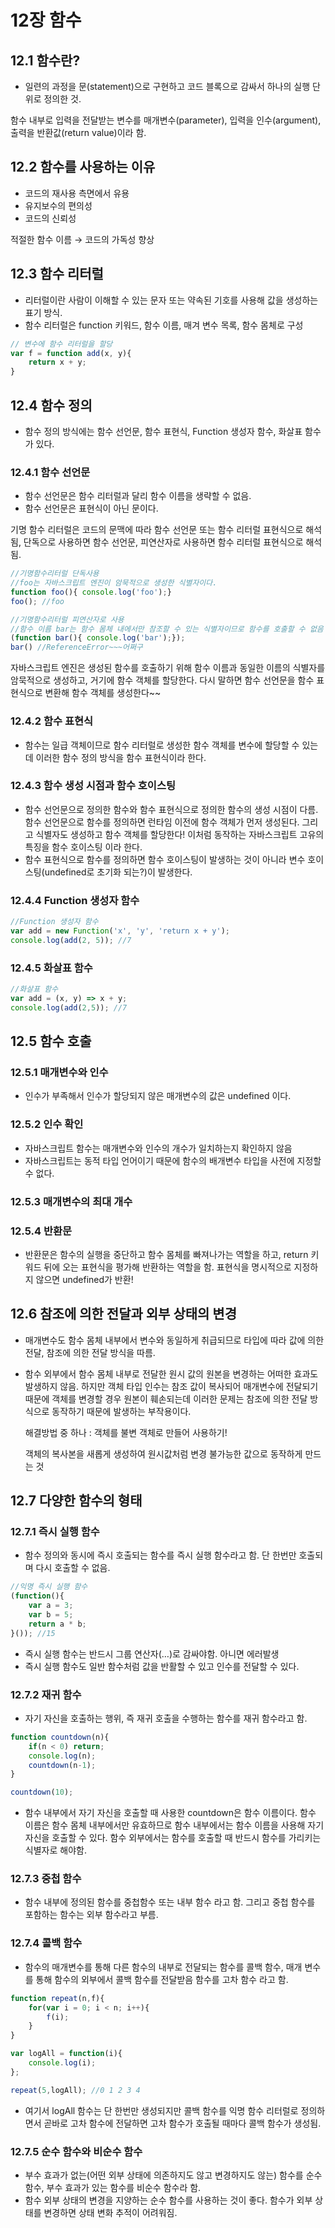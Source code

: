# 12장 함수

## 12.1 함수란?

- 일련의 과정을 문(statement)으로 구현하고 코드 블록으로 감싸서 하나의 실행 단위로 정의한 것.

함수 내부로 입력을 전달받는 변수를 매개변수(parameter), 입력을 인수(argument), 출력을 반환값(return value)이라 함.

## 12.2 함수를 사용하는 이유

- 코드의 재사용 측면에서 유용
- 유지보수의 편의성
- 코드의 신뢰성

적절한 함수 이름 → 코드의 가독성 향상

## 12.3 함수 리터럴

- 리터럴이란 사람이 이해할 수 있는 문자 또는 약속된 기호를 사용해 값을 생성하는 표기 방식.
- 함수 리터럴은 function 키워드, 함수 이름, 매겨 변수 목록, 함수 몸체로 구성

```jsx
// 변수에 함수 리터럴을 할당
var f = function add(x, y){
	return x + y;
}
```

## 12.4 함수 정의

- 함수 정의 방식에는 함수 선언문, 함수 표현식, Function  생성자 함수, 화살표 함수가 있다.

### 12.4.1 함수 선언문

- 함수 선언문은 함수 리터럴과 달리 함수 이름을 생략할 수 없음.
- 함수 선언문은 표현식이 아닌 문이다.

기명 함수 리터럴은 코드의 문맥에 따라 함수 선언문 또는 함수 리터럴 표현식으로 해석됨, 단독으로 사용하면 함수 선언문, 피연산자로 사용하면 함수 리터럴 표현식으로 해석됨.

```jsx
//기명함수리터럴 단독사용
//foo는 자바스크립트 엔진이 암묵적으로 생성한 식별자이다.
function foo(){ console.log('foo');}
foo(); //foo

//기명함수리터럴 피연산자로 사용
//함수 이름 bar는 함수 몸체 내에서만 참조할 수 있는 식별자이므로 함수를 호출할 수 없음
(function bar(){ console.log('bar');});
bar() //ReferenceError~~~어쩌구
```

자바스크립트 엔진은 생성된 함수를 호출하기 위해 함수 이름과 동일한 이름의 식별자를 암묵적으로 생성하고, 거기에 함수 객체를 할당한다. 다시 말하면 함수 선언문을 함수 표현식으로 변환해 함수 객체를 생성한다~~

### 12.4.2 함수 표현식

- 함수는 일급 객체이므로 함수 리터럴로 생성한 함수 객체를 변수에 할당할 수 있는데 이러한 함수 정의 방식을 함수 표현식이라 한다.

### 12.4.3 함수 생성 시점과 함수 호이스팅

- 함수 선언문으로 정의한 함수와 함수 표현식으로 정의한 함수의 생성 시점이 다름. 함수 선언문으로 함수를 정의하면 런타임 이전에 함수 객체가 먼저 생성된다. 그리고 식별자도 생성하고 함수 객체를 할당한다! 이처럼 동작하는 자바스크립트 고유의 특징을 함수 호이스팅 이라 한다.
- 함수 표현식으로 함수를 정의하면 함수 호이스팅이 발생하는 것이 아니라 변수 호이스팅(undefined로 초기화 되는?)이 발생한다.

### 12.4.4 Function 생성자 함수

```jsx
//Function 생성자 함수
var add = new Function('x', 'y', 'return x + y');
console.log(add(2, 5)); //7
```

### 12.4.5 화살표 함수

```jsx
//화살표 함수
var add = (x, y) => x + y;
console.log(add(2,5)); //7
```

## 12.5 함수 호출

### 12.5.1 매개변수와 인수

- 인수가 부족해서 인수가 할당되지 않은 매개변수의 값은 undefined 이다.

### 12.5.2 인수 확인

- 자바스크립트 함수는 매개변수와 인수의 개수가 일치하는지 확인하지 않음
- 자바스크립트는 동적 타입 언어이기 때문에 함수의 배개변수 타입을 사전에 지정할 수 없다.

### 12.5.3 매개변수의 최대 개수

### 12.5.4 반환문

- 반환문은 함수의 실행을 중단하고 함수 몸체를 빠져나가는 역할을 하고, return 키워드 뒤에 오는 표현식을 평가해 반환하는 역할을 함. 표현식을 명시적으로 지정하지 않으면 undefined가 반환!

## 12.6 참조에 의한 전달과 외부 상태의 변경

- 매개변수도 함수 몸체 내부에서 변수와 동일하게 취급되므로 타입에 따라 값에 의한 전달, 참조에 의한 전달 방식을 따름.
- 함수 외부에서 함수 몸체 내부로 전달한 원시 값의 원본을 변경하는 어떠한 효과도 발생하지 않음. 하지만 객체 타입 인수는 참조 값이 복사되어 매개변수에 전달되기 때문에 객체를 변경할 경우 원본이 훼손되는데 이러한 문제는 참조에 의한 전달 방식으로 동작하기 때문에 발생하는 부작용이다.
    
    해결방법 중 하나 : 객체를 불변 객체로 만들어 사용하기!
    
    객체의 복사본을 새롭게 생성하여 원시값처럼 변경 불가능한 값으로 동작하게 만드는 것
    

## 12.7 다양한 함수의 형태

### 12.7.1 즉시 실행 함수

- 함수 정의와 동시에 즉시 호출되는 함수를 즉시 실행 함수라고 함. 단 한번만 호출되며 다시 호출할 수 없음.

```jsx
//익명 즉시 실행 함수
(function(){
	var a = 3;
	var b = 5;
	return a * b;
}()); //15
```

- 즉시 실행 함수는 반드시 그룹 연산자(…)로 감싸야함. 아니면 에러발생
- 즉시 실행 함수도 일반 함수처럼 값을 반활할 수 있고 인수를 전달할 수 있다.

### 12.7.2 재귀 함수

- 자기 자신을 호출하는 행위, 즉 재귀 호출을 수행하는 함수를 재귀 함수라고 함.

```jsx
function countdown(n){
	if(n < 0) return;
	console.log(n);
	countdown(n-1);
}

countdown(10);
```

- 함수 내부에서 자기 자신을 호출할 때 사용한 countdown은 함수 이름이다. 함수 이름은 함수 몸체 내부에서만 유효하므로 함수 내부에서는 함수 이름을 사용해 자기 자신을 호출할 수 있다. 함수 외부에서는 함수를 호출할 때 반드시 함수를 가리키는 식별자로 해야함.

### 12.7.3 중첩 함수

- 함수 내부에 정의된 함수를 중첩함수 또는 내부 함수 라고 함. 그리고 중첩 함수를 포함하는 함수는 외부 함수라고 부름.

### 12.7.4 콜백 함수

- 함수의 매개변수를 통해 다른 함수의 내부로 전달되는 함수를 콜백 함수, 매개 변수를 통해 함수의 외부에서 콜백 함수를 전달받음 함수를 고차 함수 라고 함.

```jsx
function repeat(n,f){
	for(var i = 0; i < n; i++){
		f(i);
	}
}

var logAll = function(i){
	console.log(i);
};

repeat(5,logAll); //0 1 2 3 4
```

- 여기서 logAll 함수는 단 한번만 생성되지만 콜백 함수를 익명 함수 리터럴로 정의하면서 곧바로 고차 함수에 전달하면 고차 함수가 호출될 때마다 콜백 함수가 생성됨.

### 12.7.5 순수 함수와 비순수 함수

- 부수 효과가 없는(어떤 외부 상태에 의존하지도 않고 변경하지도 않는) 함수를 순수 함수, 부수 효과가 있는 함수를 비순수 함수라 함.
- 함수 외부 상태의 변경을 지양하는 순수 함수를 사용하는 것이 좋다. 함수가 외부 상태를 변경하면 상태 변화 추적이 어려워짐.